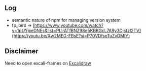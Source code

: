 ## Log  
- semantic nature of npm for managing version system <br>
- fp_bird -> [https://www.youtube.com/watch?v=1pUYjxeDNEs&list=PLlrATfBNZ98e5KBKGcL7ARy3DjstzI2TV](https://youtu.be/Xw2MEG-FBsE?si=P70VDfsoTuZvDMIY)



## Disclaimer  
Need to open excali-frames on [Excalidraw](https://excalidraw.com)  
